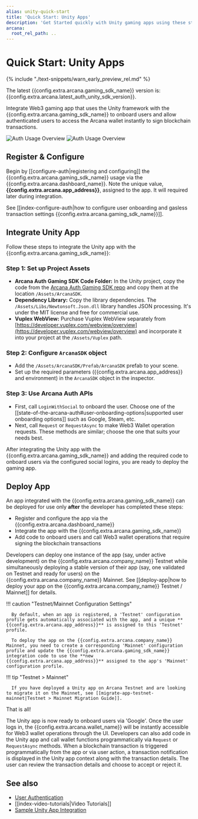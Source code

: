```yaml
---
alias: unity-quick-start
title: 'Quick Start: Unity Apps'
description: 'Get Started quickly with Unity gaming apps using these step-by-step instructions. Register the Unity app, obtain a ClientID, and then integrate the app with the Arcana Auth SDK.'
arcana:
  root_rel_path: ..
---
```


# Quick Start: Unity Apps

{% include "./text-snippets/warn_early_preview_rel.md" %}

The latest {{config.extra.arcana.gaming_sdk_name}} version is: {{config.extra.arcana.latest_auth_unity_sdk_version}}. 

Integrate Web3 gaming app that uses the Unity framework with the {{config.extra.arcana.gaming_sdk_name}} to onboard users and allow authenticated users to access the Arcana wallet instantly to sign blockchain transactions.


<img class="an-screenshots" src="/img/an_auth_usage_overview_light.png#only-light" alt="Auth Usage Overview"/>
<img class="an-screenshots" src="/img/an_auth_usage_overview_dark.png#only-dark" alt="Auth Usage Overview"/>

## Register & Configure

Begin by [[configure-auth|registering and configuring]] the {{config.extra.arcana.gaming_sdk_name}} usage via the {{config.extra.arcana.dashboard_name}}. Note the unique value, **{{config.extra.arcana.app_address}}**, assigned to the app. It will required later during integration.

See [[index-configure-auth|how to configure user onboarding and gasless transaction settings {{config.extra.arcana.gaming_sdk_name}}]].

## Integrate Unity App

Follow these steps to integrate the Unity app with the {{config.extra.arcana.gaming_sdk_name}}:

### Step 1: Set up Project Assets

- **Arcana Auth Gaming SDK Code Folder:** In the Unity project, copy the code from the [Arcana Auth Gaming SDK repo](https://github.com/arcana-network/auth-unity/tree/main/Assets/ArcanaSDK) and copy them at the location `/Assets/ArcanaSDK`.
- **Dependency Library:** Copy the library dependencies. The `/Assets/Libs/Newtonsoft.Json.dll` library handles JSON processing. It's under the MIT license and free for commercial use.
- **Vuplex WebView:** Purchase Vuplex WebView separately from [https://developer.vuplex.com/webview/overview](https://developer.vuplex.com/webview/overview) and incorporate it into your project at the `/Assets/Vuplex` path.

### Step 2: Configure `ArcanaSDK` object

- Add the `/Assets/ArcanaSDK/Prefab/ArcanaSDK` prefab to your scene.
- Set up the required parameters ({{config.extra.arcana.app_address}} and environment) in the `ArcanaSDK` object in the inspector.

### Step 3: Use Arcana Auth APIs

- First, call `LoginWithSocial` to onboard the user. Choose one of the [[state-of-the-arcana-auth#user-onboarding-options|supported user onboarding options]] such as Google, Steam, etc. 
- Next, call `Request` or `RequestAsync` to make Web3 Wallet operation requests. These methods are similar; choose the one that suits your needs best.

After integrating the Unity app with the {{config.extra.arcana.gaming_sdk_name}} and adding the required code to onboard users via the configured social logins, you are ready to deploy the gaming app. 

## Deploy App

An app integrated with the {{config.extra.arcana.gaming_sdk_name}} can be deployed for use only **after** the developer has completed these steps:

* Register and configure the app via the {{config.extra.arcana.dashboard_name}} 
* Integrate the app with the {{config.extra.arcana.gaming_sdk_name}} 
* Add code to onboard users and call Web3 wallet operations that require signing the blockchain transactions

Developers can deploy one instance of the app (say, under active development) on the {{config.extra.arcana.company_name}} Testnet while simultaneously deploying a stable version of their app (say, one validated on Testnet and ready for users) on the {{config.extra.arcana.company_name}} Mainnet. See [[deploy-app|how to deploy your app on the {{config.extra.arcana.company_name}} Testnet / Mainnet]] for details.

!!! caution "Testnet/Mainnet Configuration Settings"

      By default, when an app is registered, a 'Testnet' configuration profile gets automatically associated with the app, and a unique **{{config.extra.arcana.app_address}}** is assigned to this 'Testnet' profile. 
      
      To deploy the app on the {{config.extra.arcana.company_name}} Mainnet, you need to create a corresponding 'Mainnet' configuration profile and update the {{config.extra.arcana.gaming_sdk_name}} integration code to use the **new {{config.extra.arcana.app_address}}** assigned to the app's 'Mainnet' configuration profile. 

!!! tip "Testnet > Mainnet"

      If you have deployed a Unity app on Arcana Testnet and are looking to migrate it on the Mainnet, see [[migrate-app-testnet-mainnet|Testnet > Mainnet Migration Guide]].

That is all!

The Unity app is now ready to onboard users via 'Google'. Once the user logs in, the {{config.extra.arcana.wallet_name}} will be instantly accessible for Web3 wallet operations through the UI. Developers can also add code in the Unity app and call wallet functions programmatically via `Request` or `RequestAsync` methods. When a blockchain transaction is triggered programmatically from the app or via user action, a transaction notification is displayed in the Unity app context along with the transaction details. The user can review the transaction details and choose to accept or reject it.


## See also

* [User Authentication]({{page.meta.arcana.root_rel_path}}/concepts/authtype/arcanaauth.md)
* [[index-video-tutorials|Video Tutorials]]
* [Sample Unity App Integration](https://github.com/arcana-network/auth-examples)

